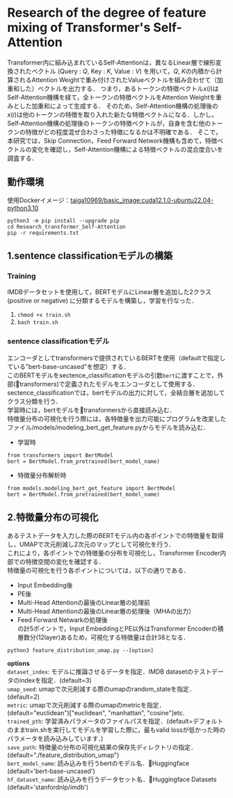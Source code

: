 # Research of the degree of feature mixing of Transformer's Self-Attention

Transformer内に組み込まれているSelf-Attentionは，異なるLinear層で線形変換されたベクトル (Query : $Q$, Key : $K$, Value : $V$) を用いて，$Q$, $K$の内積から計算されるAttention Weightで重み付けされたValueベクトルを組み合わせて（加重和した）ベクトルを出力する．
つまり，あるトークンの特徴ベクトル$x(i)$はSelf-Attention機構を経て，全トークンの特徴ベクトルをAttention Weightを重みとした加重和によって生成する．
そのため，Self-Attention機構の処理後の$x(i)$は他のトークンの特徴を取り入れた新たな特徴ベクトルになる．しかし，Self-Attention機構の処理後のトークンの特徴ベクトルが，自身を含む他のトークンの特徴がどの程度混ぜ合わさった特徴になるかは不明確である．
そこで，本研究では，Skip Connection，Feed Forward Network機構も含めて，特徴ベクトルの変化を確認し，Self-Attention機構による特徴ベクトルの混合度合いを調査する．

## 動作環境
使用Dockerイメージ：[taiga10969/basic_image:cuda12.1.0-ubuntu22.04-python3.10](https://hub.docker.com/layers/taiga10969/basic_image/cuda12.1.0-ubuntu22.04-python3.10/images/sha256-076a9005a1daafe2910eda4354921bd852f8611fa70d040313a4504e880f981e?context=repo)<br>
```
python3 -m pip install --upgrade pip
cd Research_transformer_Self-Attention
pip -r requirements.txt
```

   
## 1.sentence classificationモデルの構築
### Training
IMDBデータセットを使用して，BERTモデルにLinear層を追加した2クラス (positive or negative) に分類するモデルを構築し，学習を行なった．
1. ```chmod +x train.sh```<br>
2. ```bash train.sh```<br>

### sentence classificationモデル
エンコーダとしてtransformersで提供されているBERTを使用（defaultで指定している"bert-base-uncased"を想定）する．<br>
このBERTモデルをsectence_classificationモデルの引数```bert```に渡すことで，外部(🤗transformers)で定義されたモデルをエンコーダとして使用する．<br>
sectence_classificationでは，bertモデルの出力に対して，全結合層を追加してクラス分類を行う．<br>
学習時には，bertモデルを🤗transformersから直接読み込む．<br>
特徴量分布の可視化を行う際には，各特徴量を出力可能にプログラムを改変したファイル/models/modeling_bert_get_feature.pyからモデルを読み込む．<br>
-  学習時
```
from transformers import BertModel
bert = BertModel.from_pretrained(bert_model_name)
```
-  特徴量分布解析時
```
from models.modeling_bert_get_feature import BertModel
bert = BertModel.from_pretrained(bert_model_name)
```

## 2.特徴量分布の可視化
あるテストデータを入力した際のBERTモデル内の各ポイントでの特徴量を取得し，UMAPで次元削減し2次元のマップとして可視化を行う．<br>
これにより，各ポイントでの特徴量の分布を可視化し，Transformer Encoder内部での特徴空間の変化を確認する．<br>
特徴量の可視化を行う各ポイントについては，以下の通りである．
- Input Embedding後
- PE後
- Multi-Head Attentionの最後のLinear層の処理前
- Multi-Head Attentionの最後のLinear層の処理後（MHAの出力）
- Feed Forward Netwarkの処理後<br>
の計5ポイントで，Input EmbeddingとPE以外はTransformer Encoderの積層数分(12layer)あるため，可視化する特徴量は合計38となる．
```
python3 feature_distribution_umap.py --[option]
```
**options**<br>
```dataset_index```: モデルに推論させるデータを指定．IMDB datasetのテストデータのindexを指定．(default=3)<br>
```umap_seed```: umapで次元削減する際のumapのrandom_stateを指定．(default=2)<br>
```metric```: umapで次元削減する際のumapのmetricを指定．(default="euclidean")["euclidean", "manhattan", "cosine"]etc.<br>
```trained_pth```: 学習済みパラメータのファイルパスを指定．(default=デフォルトのままtrain.shを実行してモデルを学習した際に，最もvalid lossが低かった時のパラメータを読み込みしています．)<br>
```save_path```: 特徴量の分布の可視化結果の保存先ディレクトリの指定．(default="./feature_distribution_umap")<br>
```bert_model_name```: 読み込みを行うbertのモデル名．🤗Huggingface (default='bert-base-uncased')<br>
```hf_dataset_name```: 読み込みを行うデータセット名．🤗Huggingface Datasets (default='stanfordnlp/imdb')<br>





